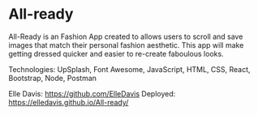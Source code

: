 # All-ready

All-Ready is an Fashion App created to allows users to scroll and save images that match their personal fashion aesthetic. This app will make getting dressed quicker and easier to re-create faboulous looks. 

Technologies:
UpSplash, Font Awesome, JavaScript, HTML, CSS, React, Bootstrap, Node, Postman

Elle Davis: https://github.com/ElleDavis
Deployed: https://elledavis.github.io/All-ready/
